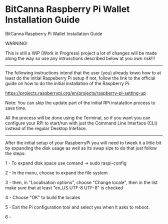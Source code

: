 # BitCanna Raspberry Pi Wallet Installation Guide
BitCanna Raspberry Pi Wallet Installation Guide

WARNING!

This is still a WiP (Work in Progress) project a lot of changes will be made along the way so use any intrusctions described below at you own risk!!!

-----------------------------------------------------------------------------------------------------------------------------------------------------------------------------------

The following instructions intend that the user (you) already knwo how to at least do the initial Raspeberry Pi setup if not, follow the link to the official guide on how to do the initial installation of the Raspberry Pi.

https://projects.raspberrypi.org/en/projects/raspberry-pi-setting-up

Note: You can skip the update part of the initial RPi instalation process to save time.

All the process will be done using the Terminal, so if you want you can configure your RPi to start/run with just the Command Line Interface (CLI) instead of the regular Desktop Inteface.

-----------------------------------------------------------------------------------------------------------------------------------------------------------------------------------
After the initial setup of your RaspberryPi you will need to tweek it a little bit by expanding the disk usage as well as its swap size to do that just follow the steps:

1 - To expand disk space use comand -> sudo raspi-config 

2 - In the menu, choose to expand the file system

3 - then, in "Localisation options", choose "Change locale", then in the list make sure that at least "en_US.UTF-8 UTF-8" is checked

4 - Choose "OK" to build the locales

5 - Exit the Pi configuration tool and select yes when it asks to reboot.

6 - 
